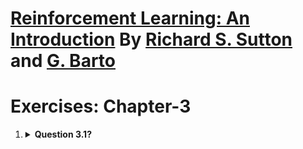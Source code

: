 <html>
<body>
    <h1>
        <a href="http://incompleteideas.net/book/the-book.html">Reinforcement Learning: An Introduction</a>
        By <a href="http://incompleteideas.net/index.html">Richard S. Sutton</a>
        and <a href="https://people.cs.umass.edu/~barto/">G. Barto</a>
    </h1>
    <p>
        <h1>
            Exercises: Chapter-3
        </h1>
    </p>
    <ol>
        <li>
            <details>
                <summary><b>Question 3.1?</b></summary>
                <pre>
                    Answer 3.1
                </pre>
            </details>
        </li>
    </ol>
</body>

</html>